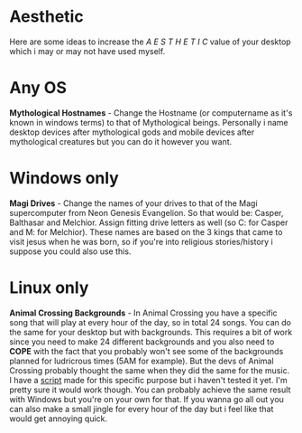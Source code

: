 Aesthetic
=========

Here are some ideas to increase the *A E S T H E T I C* value of your
desktop which i may or may not have used myself.

Any OS
======

**Mythological Hostnames** - Change the Hostname (or computername as
it's known in windows terms) to that of Mythological beings. Personally
i name desktop devices after mythological gods and mobile devices after
mythological creatures but you can do it however you want.

Windows only
============

**Magi Drives** - Change the names of your drives to that of the Magi
supercomputer from Neon Genesis Evangelion. So that would be: Casper,
Balthasar and Melchior. Assign fitting drive letters as well (so C: for
Casper and M: for Melchior). These names are based on the 3 kings that
came to visit jesus when he was born, so if you're into religious
stories/history i suppose you could also use this.

Linux only
==========

**Animal Crossing Backgrounds** - In Animal Crossing you have a specific
song that will play at every hour of the day, so in total 24 songs. You
can do the same for your desktop but with backgrounds. This requires a
bit of work since you need to make 24 different backgrounds and you also
need to **COPE** with the fact that you probably won't see some of the
backgrounds planned for ludricrous times (5AM for example). But the devs
of Animal Crossing probably thought the same when they did the same for
the music. I have a
[script](https://github.com/marcello505/configfiles/blob/master/.scripts/clockbackgrounds.sh)
made for this specific purpose but i haven't tested it yet. I'm pretty
sure it would work though. You can probably achieve the same result with
Windows but you're on your own for that. If you wanna go all out you can
also make a small jingle for every hour of the day but i feel like that
would get annoying quick.
